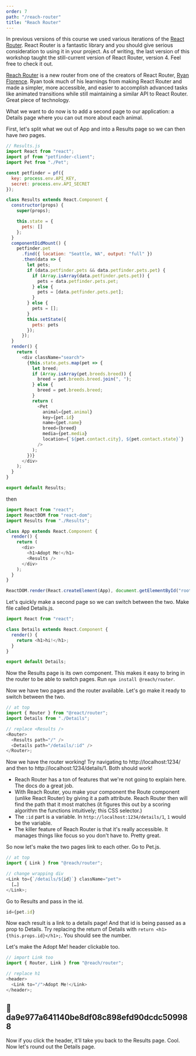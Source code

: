 ```yaml
---
order: 7
path: "/reach-router"
title: "Reach Router"
---
```


In previous versions of this course we used various iterations of the [React Router][rr]. React Router is a fantastic library and you should give serious consideration to using it in your project. As of writing, the last version of this workshop taught the still-current version of React Router, version 4. Feel free to check it out.

[Reach Router][reach] is a new router from one of the creators of React Router, [Ryan Florence][rf]. Ryan took much of his learnings from making React Router and made a simpler, more accessible, and easier to accomplish advanced tasks like animated transitions while still maintaining a similar API to React Router. Great piece of technology.

What we want to do now is to add a second page to our application: a Details page where you can out more about each animal.

First, let's split what we out of App and into a Results page so we can then have _two_ pages.

```javascript
// Results.js
import React from "react";
import pf from "petfinder-client";
import Pet from "./Pet";

const petfinder = pf({
  key: process.env.API_KEY,
  secret: process.env.API_SECRET
});

class Results extends React.Component {
  constructor(props) {
    super(props);

    this.state = {
      pets: []
    };
  }
  componentDidMount() {
    petfinder.pet
      .find({ location: "Seattle, WA", output: "full" })
      .then(data => {
        let pets;
        if (data.petfinder.pets && data.petfinder.pets.pet) {
          if (Array.isArray(data.petfinder.pets.pet)) {
            pets = data.petfinder.pets.pet;
          } else {
            pets = [data.petfinder.pets.pet];
          }
        } else {
          pets = [];
        }
        this.setState({
          pets: pets
        });
      });
  }
  render() {
    return (
      <div className="search">
        {this.state.pets.map(pet => {
          let breed;
          if (Array.isArray(pet.breeds.breed)) {
            breed = pet.breeds.breed.join(", ");
          } else {
            breed = pet.breeds.breed;
          }
          return (
            <Pet
              animal={pet.animal}
              key={pet.id}
              name={pet.name}
              breed={breed}
              media={pet.media}
              location={`${pet.contact.city}, ${pet.contact.state}`}
            />
          );
        })}
      </div>
    );
  }
}

export default Results;
```

then

```javascript
import React from "react";
import ReactDOM from "react-dom";
import Results from "./Results";

class App extends React.Component {
  render() {
    return (
      <div>
        <h1>Adopt Me!</h1>
        <Results />
      </div>
    );
  }
}

ReactDOM.render(React.createElement(App), document.getElementById("root"));
```

Let's quickly make a second page so we can switch between the two. Make file called Details.js.

```javascript
import React from "react";

class Details extends React.Component {
  render() {
    return <h1>hi!</h1>;
  }
}

export default Details;
```

Now the Results page is its own component. This makes it easy to bring in the router to be able to switch pages. Run `npm install @reach/router`.

Now we have two pages and the router available. Let's go make it ready to switch between the two.

```javascript
// at top
import { Router } from "@react/router";
import Details from "./Details";

// replace <Results />
<Router>
  <Results path="/" />
  <Details path="/details/:id" />
</Router>;
```

Now we have the router working! Try navigating to http://localhost:1234/ and then to http://localhost:1234/details/1. Both should work!

* Reach Router has a ton of features that we're not going to explain here. The docs do a great job.
* With Reach Router, you make your component the Route component (unlike React Router) by giving it a path attribute. Reach Router then will find the path that it most matches (it figures this out by a scoring algorithm the functions intuitively; this CSS selector.)
* The `:id` part is a variable. In `http://localhost:1234/details/1`, `1` would be the variable.
* The killer feature of Reach Router is that it's really accessible. It manages things like focus so you don't have to. Pretty great.

So now let's make the two pages link to each other. Go to Pet.js.

```javascript
// at top
import { Link } from "@reach/router";

// change wrapping div
<Link to={`/details/${id}`} className="pet">
  […]
</Link>;
```

Go to Results and pass in the id.

```javascript
id={pet.id}
```

Now each result is a link to a details page! And that id is being passed as a prop to Details. Try replacing the return of Details with `return <h1>{this.props.id}</h1>;`. You should see the number.

Let's make the Adopt Me! header clickable too.

```javascript
// import Link too
import { Router, Link } from "@reach/router";

// replace h1
<header>
  <Link to="/">Adopt Me!</Link>
</header>;
```

## 🌳 da9e977a641140be8df08c898efd90dcdc509988

Now if you click the header, it'll take you back to the Results page. Cool. Now let's round out the Details page.

[rr]: https://reacttraining.com/react-router/
[rf]: https://twitter.com/ryanflorence
[reach]: https://github.com/reach/router
